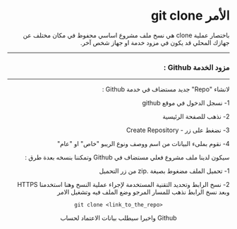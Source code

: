 <div dir="rtl">


# الأمر git clone 

باختصار عملية clone هي نسخ ملف مشروع اساسي محفوظ في مكان مختلف عن جهازك المحلي قد يكون في مزود خدمة او جهاز شخص آخر. 

---
### مزود الخدمة Github :
---

لانشاء "Repo" جديد مستضاف في خدمة Github :

1- نسجل الدخول في موقع github 

2- نذهب للصفحة الرئيسية 

3- نضغط على زر   - Create Repository 

4- نقوم بملىء البيانات من اسم ووصف ونوع الريبو "خاص" او "عام" 

سيكون لدينا ملف مشروع فعلي مستضاف في Github وتمكننا بنسخه بعدة طرق :

1- تحميل الملف مضغوط بصيغة .zip من زر التحميل

2- نسخ الرابط وتحديد التقنية المستخدمة لإجراء عملية النسخ وهنا استخدمنا HTTPS
وبعد نسخ الرابط نذهب للمسار المرجو وضع الملف فيه وتشغيل الامر

<div style="text-align:center">

 
<div dir="ltr">


`git clone <link_to_the_repo>`

واخيرا سيطلب بيانات الاعتماد لحساب Github


</div>


</div>


</div>



